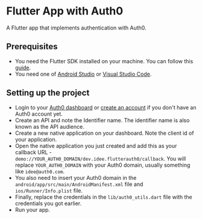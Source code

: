 # Flutter App with Auth0
A Flutter app that implements authentication with Auth0.

## Prerequisites
* You need the Flutter SDK installed on your machine. You can follow this [guide](https://flutter.dev/docs/get-started/install).
* You need one of [Android Studio](https://developer.android.com/studio) or [Visual Studio Code](https://code.visualstudio.com/download).

## Setting up the project
* Login to your [Auth0 dashboard](https://manage.auth0.com/dashboard) or [create an account](https://auth0.com) if you don't have an Auth0 account yet.
* Create an API and note the Identifier name. The identifier name is also known as the API audience.
* Create a new native application on your dashboard. Note the client id of your application.
* Open the native application you just created and add this as your callback URL - `demo://YOUR_AUTH0_DOMAIN/dev.idee.flutterauth0/callback`. You will replace `YOUR_AUTH0_DOMAIN` with your Auth0 domain, usually something like `idee@auth0.com`.
* You also need to insert your Auth0 domain in the `android/app/src/main/AndroidManifest.xml` file and `ios/Runner/Info.plist` file.
* Finally, replace the credentials in the `lib/auth0_utils.dart` file with the credentials you got earlier.
* Run your app.
